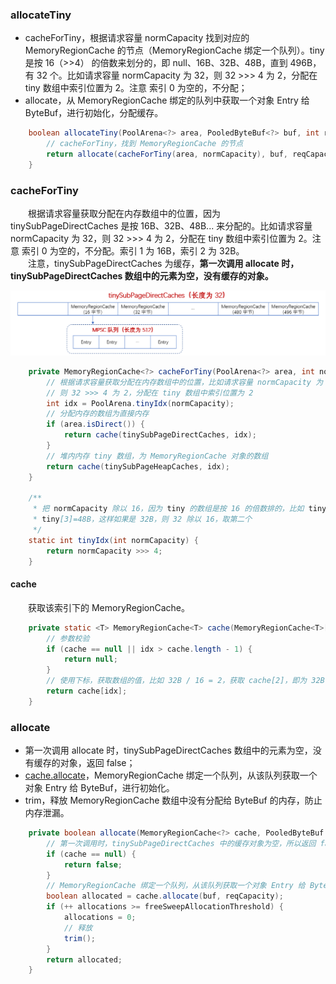 ### allocateTiny

- cacheForTiny，根据请求容量 normCapacity 找到对应的 MemoryRegionCache 的节点（MemoryRegionCache 绑定一个队列）。tiny 是按 16（>>4） 的倍数来划分的，即 null、16B、32B、48B，直到 496B，有 32 个。比如请求容量 normCapacity 为 32，则 32 >>> 4 为 2，分配在 tiny 数组中索引位置为 2。注意 索引 0 为空的，不分配；
- allocate，从 MemoryRegionCache 绑定的队列中获取一个对象 Entry 给 ByteBuf，进行初始化，分配缓存。

```java
    boolean allocateTiny(PoolArena<?> area, PooledByteBuf<?> buf, int reqCapacity, int normCapacity) {
        // cacheForTiny，找到 MemoryRegionCache 的节点
        return allocate(cacheForTiny(area, normCapacity), buf, reqCapacity);
    }
```

### cacheForTiny
　　根据请求容量获取分配在内存数组中的位置，因为 tinySubPageDirectCaches 是按 16B、32B、48B... 来分配的。比如请求容量 normCapacity 为 32，则 32 >>> 4 为 2，分配在 tiny 数组中索引位置为 2。注意 索引 0 为空的，不分配。索引 1 为 16B，索引 2 为 32B。<br />
　　注意，tinySubPageDirectCaches 为缓存，**第一次调用 allocate 时，tinySubPageDirectCaches 数组中的元素为空，没有缓存的对象。**

![avatar](photo_2.png)

```java
    private MemoryRegionCache<?> cacheForTiny(PoolArena<?> area, int normCapacity) {
        // 根据请求容量获取分配在内存数组中的位置，比如请求容量 normCapacity 为 32，
        // 则 32 >>> 4 为 2，分配在 tiny 数组中索引位置为 2
        int idx = PoolArena.tinyIdx(normCapacity);
        // 分配内存的数组为直接内存
        if (area.isDirect()) {
            return cache(tinySubPageDirectCaches, idx);
        }
        // 堆内内存 tiny 数组，为 MemoryRegionCache 对象的数组
        return cache(tinySubPageHeapCaches, idx);
    }
    
    /**
     * 把 normCapacity 除以 16，因为 tiny 的数组是按 16 的倍数排的，比如 tiny[1]=16B，tiny[2]=32B，
     * tiny[3]=48B，这样如果是 32B，则 32 除以 16，取第二个
     */
    static int tinyIdx(int normCapacity) {
        return normCapacity >>> 4;
    }
```

#### cache
　　获取该索引下的 MemoryRegionCache。

```java
    private static <T> MemoryRegionCache<T> cache(MemoryRegionCache<T>[] cache, int idx) {
        // 参数校验
        if (cache == null || idx > cache.length - 1) {
            return null;
        }
        // 使用下标，获取数组的值，比如 32B / 16 = 2，获取 cache[2]，即为 32B
        return cache[idx];
    }
```

### allocate

- 第一次调用 allocate 时，tinySubPageDirectCaches 数组中的元素为空，没有缓存的对象，返回 false；
- [cache.allocate](https://github.com/martin-1992/Netty-Notes/blob/master/Netty%20%E5%86%85%E5%AD%98%E7%AE%A1%E7%90%86/PoolThreadCache/MemoryRegionCache/allocate.md)，MemoryRegionCache 绑定一个队列，从该队列获取一个对象 Entry 给 ByteBuf，进行初始化。
- trim，释放 MemoryRegionCache 数组中没有分配给 ByteBuf 的内存，防止内存泄漏。

```java
    private boolean allocate(MemoryRegionCache<?> cache, PooledByteBuf buf, int reqCapacity) {
        // 第一次调用时，tinySubPageDirectCaches 中的缓存对象为空，所以返回 false
        if (cache == null) {
            return false;
        }
        // MemoryRegionCache 绑定一个队列，从该队列获取一个对象 Entry 给 ByteBuf，进行初始化
        boolean allocated = cache.allocate(buf, reqCapacity);
        if (++ allocations >= freeSweepAllocationThreshold) {
            allocations = 0;
            // 释放
            trim();
        }
        return allocated;
    }
```
